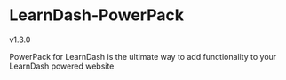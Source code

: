 # LearnDash-PowerPack
v1.3.0

PowerPack for LearnDash is the ultimate way to add functionality to your LearnDash powered website
